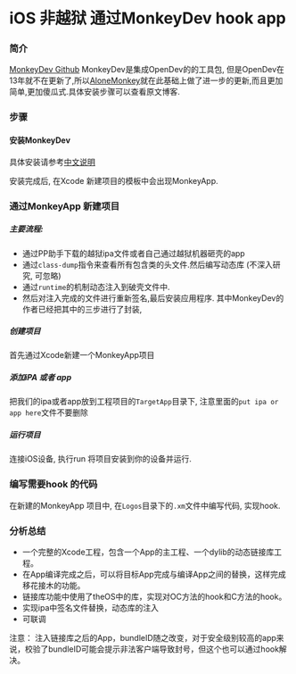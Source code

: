 # iOS 非越狱 通过MonkeyDev hook app

### 简介
[MonkeyDev Github](https://github.com/AloneMonkey/MonkeyDev)
MonkeyDev是集成OpenDev的的工具包, 但是OpenDev在13年就不在更新了,所以[AloneMonkey](https://www.jianshu.com/u/0a821cdd025c)就在此基础上做了进一步的更新,而且更加简单,更加傻瓜式.具体安装步骤可以查看原文博客.

### 步骤

#### 安装MonkeyDev
具体安装请参考[中文说明](https://github.com/AloneMonkey/MonkeyDev/wiki/%E5%AE%89%E8%A3%85)

安装完成后, 在Xcode 新建项目的模板中会出现MonkeyApp.

### 通过MonkeyApp 新建项目
##### 主要流程: 
- 通过PP助手下载的越狱ipa文件或者自己通过越狱机器砸壳的app
- 通过`class-dump`指令来查看所有包含类的头文件.然后编写动态库 (不深入研究, 可忽略)
- 通过`runtime`的机制动态注入到破壳文件中.
- 然后对注入完成的文件进行重新签名,最后安装应用程序.
其中MonkeyDev的作者已经把其中的三步进行了封装,

##### 创建项目
首先通过Xcode新建一个MonkeyApp项目

##### 添加iPA 或者 app
把我们的ipa或者app放到工程项目的`TargetApp`目录下, 注意里面的`put ipa or app here`文件不要删除


##### 运行项目
连接iOS设备, 执行run 将项目安装到你的设备并运行.


### 编写需要hook 的代码
在新建的MonkeyApp 项目中, 在`Logos`目录下的`.xm`文件中编写代码, 实现hook.

### 分析总结
- 一个完整的Xcode工程，包含一个App的主工程、一个dylib的动态链接库工程。
- 在App编译完成之后，可以将目标App完成与编译App之间的替换，这样完成移花接木的功能。
- 链接库功能中使用了theOS中的库，实现对OC方法的hook和C方法的hook。
- 实现ipa中签名文件替换，动态库的注入
- 可联调

注意：
注入链接库之后的App，bundleID随之改变，对于安全级别较高的app来说，校验了bundleID可能会提示非法客户端导致封号，但这个也可以通过hook解决。






